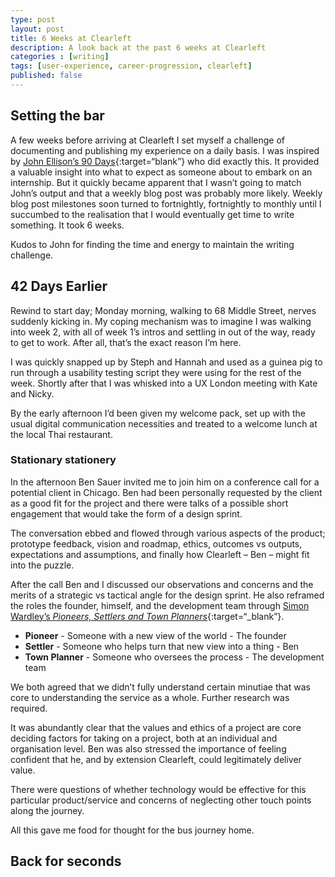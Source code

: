 ```yaml
---
type: post
layout: post
title: 6 Weeks at Clearleft
description: A look back at the past 6 weeks at Clearleft
categories : [writing]
tags: [user-experience, career-progression, clearleft]
published: false
---
```


## Setting the bar

A few weeks before arriving at Clearleft I set myself a challenge of documenting and publishing my experience on a daily basis. I was inspired by [John Ellison’s 90 Days](https://90days.john-ellison.com/){:target=“blank”} who did exactly this. It provided a valuable insight into what to expect as someone about to embark on an internship. But it quickly became apparent that I wasn’t going to match John’s output and that a weekly blog post was probably more likely. Weekly blog post milestones soon turned to fortnightly, fortnightly to monthly until I succumbed to the realisation that I would eventually get time to write something. It took 6 weeks.

Kudos to John for finding the time and energy to maintain the writing challenge.

## 42 Days Earlier

Rewind to start day; Monday morning, walking to 68 Middle Street, nerves suddenly kicking in. My coping mechanism was to imagine I was walking into week 2, with all of week 1’s intros and settling in out of the way, ready to get to work. After all, that’s the exact reason I’m here.

I was quickly snapped up by Steph and Hannah and used as a guinea pig to run through a usability testing script they were using for the rest of the week. Shortly after that I was whisked into a UX London meeting with Kate and Nicky.

By the early afternoon I’d been given my welcome pack, set up with the usual digital communication necessities and treated to a welcome lunch at the local Thai restaurant.

### Stationary stationery

In the afternoon Ben Sauer invited me to join him on a conference call for a potential client in Chicago. Ben had been personally requested by the client as a good fit for the project and there were talks of a possible short engagement that would take the form of a design sprint.

The conversation ebbed and flowed through various aspects of the product; prototype feedback, vision and roadmap, ethics, outcomes vs outputs, expectations and assumptions, and finally how Clearleft – Ben – might fit into the puzzle.

After the call Ben and I discussed our observations and concerns and the merits of a strategic vs tactical angle for the design sprint. He also reframed the roles the founder, himself, and the development team through [Simon Wardley’s *Pioneers, Settlers and Town Planners*](http://blog.gardeviance.org/2012/06/pioneers-settlers-and-town-planners.html){:target=“_blank”}.

* **Pioneer** - Someone with a new view of the world - The founder
* **Settler** - Someone who helps turn that new view into a thing - Ben
* **Town Planner** - Someone who oversees the process - The development team

We both agreed that we didn’t fully understand certain minutiae that was core to understanding the service as a whole. Further research was required.

It was abundantly clear that the values and ethics of a project are core deciding factors for taking on a project, both at an individual and organisation level. Ben was also stressed the importance of feeling confident that he, and by extension Clearleft, could legitimately deliver value.

There were questions of whether technology would be effective for this particular product/service and concerns of neglecting other touch points along the journey.

All this gave me food for thought for the bus journey home.

## Back for seconds

